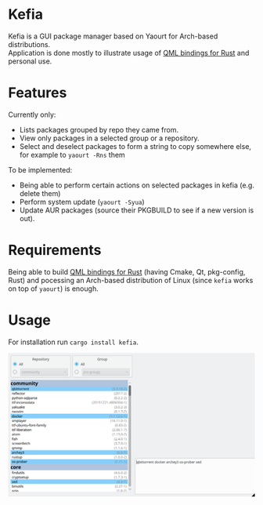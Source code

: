 # Kefia
Kefia is a GUI package manager based on Yaourt for Arch-based distributions.  
Application is done mostly to illustrate usage of [QML bindings for Rust](https://github.com/White-Oak/qml-rust) and personal use.

# Features

Currently only:
* Lists packages grouped by repo they came from.
* View only packages in a selected group or a repository.
* Select and deselect packages to form a string to copy somewhere else, for example to `yaourt -Rns` them

To be implemented:
* Being able to perform certain actions on selected packages in kefia (e.g. delete them)
* Perform system update (`yaourt -Syua`)
* Update AUR packages (source their PKGBUILD to see if a new version is out).

# Requirements

Being able to build [QML bindings for Rust](https://github.com/White-Oak/qml-rust) (having Cmake, Qt, pkg-config, Rust) and pocessing an Arch-based distribution of Linux (since `kefia` works on top of `yaourt`) is enough.

# Usage

For installation run `cargo install kefia`.

![Kefia](res/kefia.png)
